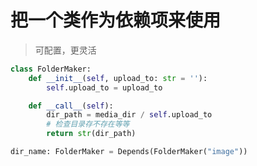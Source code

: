 # 把一个类作为依赖项来使用
> 可配置，更灵活



```python
class FolderMaker:
    def __init__(self, upload_to: str = ''):
        self.upload_to = upload_to

    def __call__(self):
        dir_path = media_dir / self.upload_to
        # 检查目录存不存在等等
        return str(dir_path)
```

```python
dir_name: FolderMaker = Depends(FolderMaker("image"))
```